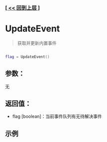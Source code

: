 ### [[ << 回到上层 ]](README.md)

# UpdateEvent

> 获取并更新内置事件

```lua

flag = UpdateEvent()

```

## 参数：

无

## 返回值：

+ flag [boolean]：当前事件队列有无待解决事件

## 示例

```lua

```